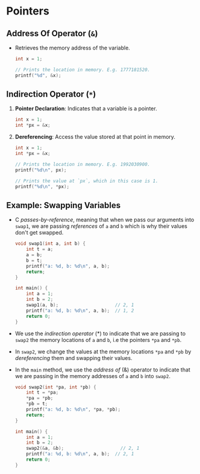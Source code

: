 # Pointers

## Address Of Operator (`&`)

- Retrieves the memory address of the variable.

    ```c
    int x = 1;

    // Prints the location in memory. E.g. 1777181520.
    printf("%d", &x);
    ```

## Indirection Operator (`*`)

1. **Pointer Declaration**: Indicates that a variable is a pointer.

    ```c
    int x = 1;
    int *px = &x;
    ```

2. **Dereferencing**: Access the value stored at that point in memory.

    ```c
    int x = 1;
    int *px = &x;

    // Prints the location in memory. E.g. 1992030900.
    printf("%d\n", px);  

    // Prints the value at `px`, which in this case is 1.
    printf("%d\n", *px);
    ```

## Example: Swapping Variables

- C *passes-by-reference*, meaning that when we pass our arguments into `swap1`, we are passing *references* of `a` and `b` which is why their values don't get swapped.

    ```c
    void swap1(int a, int b) {
        int t = a;
        a = b;
        b = t;
        printf("a: %d, b: %d\n", a, b);
        return;
    }

    int main() {
        int a = 1;
        int b = 2;
        swap1(a, b);                     // 2, 1
        printf("a: %d, b: %d\n", a, b);  // 1, 2
        return 0;
    }
    ```

- We use the *indirection operator* (*) to indicate that we are passing to `swap2` the memory locations of `a` and `b`, i.e the pointers `*pa` and `*pb`.
- In `swap2`, we change the values at the memory locations `*pa` and `*pb` by *dereferencing* them and swapping their values.
- In the `main` method, we use the *address of* (&) operator to indicate that we are passing in the memory addresses of `a` and `b` into `swap2`.

    ```c
    void swap2(int *pa, int *pb) {
        int t = *pa;
        *pa = *pb;
        *pb = t;
        printf("a: %d, b: %d\n", *pa, *pb);
        return;
    }

    int main() {
        int a = 1;
        int b = 2;
        swap2(&a, &b);                     // 2, 1
        printf("a: %d, b: %d\n", a, b);  // 2, 1
        return 0;
    }

    ```
